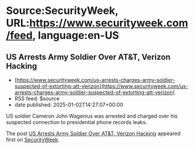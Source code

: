 # Source:SecurityWeek, URL:https://www.securityweek.com/feed, language:en-US

## US Arrests Army Soldier Over AT&T, Verizon Hacking
 - [https://www.securityweek.com/us-arrests-charges-army-soldier-suspected-of-extorting-att-verizon](https://www.securityweek.com/us-arrests-charges-army-soldier-suspected-of-extorting-att-verizon)
 - RSS feed: $source
 - date published: 2025-01-02T14:27:07+00:00

<p>US soldier Cameron John Wagenius was arrested and charged over his suspected connection to presidential phone records leaks.</p>
<p>The post <a href="https://www.securityweek.com/us-arrests-charges-army-soldier-suspected-of-extorting-att-verizon/">US Arrests Army Soldier Over AT&amp;T, Verizon Hacking</a> appeared first on <a href="https://www.securityweek.com">SecurityWeek</a>.</p>

